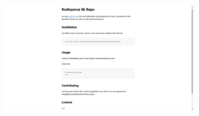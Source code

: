 ![image of the project](https://raw.githubusercontent.com/Kodluyoruz/taskforce/main/git/odev1/figures/markdown.png)
